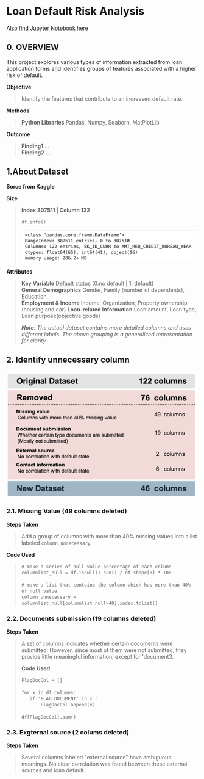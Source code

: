 # Loan Default Risk Analysis
[Also find Jupyter Notebook here]()

## 0. OVERVIEW ##

This project explores various types of information extracted from loan application forms and identifies groups of features associated with a higher risk of default.

**Objective**
> Identify the features that contribute to an increased default rate.

**Methods**
>**Python Libraries** Pandas, Numpy, Seaborn, MatPlotLib

**Outcome**
>**Finding1** ... <br>
>**Finding2** ... <br>

## 1.About Dataset
**Sorce from Kaggle**

**Size**
>**Index 307511 | Column 122**
>```
>df.info()
>```
><img src="dfinfo.png" alt="Alt text" width="500">


**Attributes**
> **Key Variable** Default status (0:no default | 1: default) <br>
> **General Demographics** Gender, Family (number of dependents), Education<br>
> **Employment & Income** Income, Organization, Property ownership (housing and car)
> **Loan-related Information** Loan amount, Loan type, Loan purpose(objective goods)
>
> ***Note**: The actual dataset contains more detailed columns and uses different labels. The above grouping is a generalized representation for clarity*

## 2. Identify unnecessary column
<img src="columns.png" alt="Alt text" width="500">

### 2.1. Missing Value (49 columns deleted)
**Steps Taken**
> Add a group of columns with more than 40% missing values into a list labeled `column_unnecessary`

**Code Used** 
>```
># make a series of null value percentage of each column
>columnlist_null = df.isnull().sum() / df.shape[0] * 100
>
># make a list that contains the column which has more than 40% of null value
>column_unnecessary = columnlist_null[columnlist_null>40].index.tolist()
>```

### 2.2. Documents submission (19 columns deleted)
**Steps Taken**
> A set of columns indicates whether certain documents were submitted. However, since most of them were not submitted, they provide little meaningful information, except for 'document3.
>
> **Code Used** 
>```
>FlagDocCol = []
>
>for x in df.columns:
>    if 'FLAG_DOCUMENT' in x :
>        FlagDocCol.append(x)
>
>df[FlagDocCol].sum()   
>```

### 2.3. Exgternal source (2 colums deleted)
**Steps Taken**
> Several columns labeled "external source" have ambiguous meanings. No clear correlation was found between these external sources and loan default.
